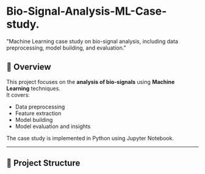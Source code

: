 # Bio-Signal-Analysis-ML-Case-study.
"Machine Learning case study on bio-signal analysis, including data preprocessing, model building, and evaluation."
## 📌 Overview
This project focuses on the **analysis of bio-signals** using **Machine Learning** techniques.  
It covers:
- Data preprocessing
- Feature extraction
- Model building
- Model evaluation and insights

The case study is implemented in Python using Jupyter Notebook.

---

## 📂 Project Structure
